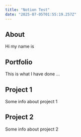 ```yaml
---
title: "Notion Test"
date: "2025-07-05T01:55:19.257Z"
---
```



## About

Hi my name is


## Portfolio

This is what I have done …


## Project 1

Some info about project 1


## Project 2

Some info about project 2


